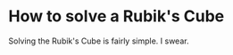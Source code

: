 <!DOCTYPE html>
<html>
<body>

<h1>


<h1>How to solve a Rubik's Cube</h1>
<p>Solving the Rubik's Cube is fairly simple. I swear.


</body>
</html>
